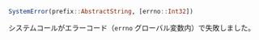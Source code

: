 ```julia
SystemError(prefix::AbstractString, [errno::Int32])
```

システムコールがエラーコード（`errno` グローバル変数内）で失敗しました。
